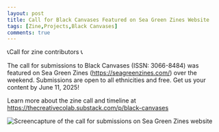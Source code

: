 ```yaml
---
layout: post
title: Call for Black Canvases Featured on Sea Green Zines Website
tags: [Zine,Projects,Black Canvases]
comments: true
---
```



📞Call for zine contributors 📞

The call for submissions to Black Canvases (ISSN: 3066-8484) was featured on Sea Green Zines (https://seagreenzines.com/) over the weekend. Submissions are open to all ethnicities and free. Get us your content by June 11, 2025!

Learn more about the zine call and timeline at https://thecreativecolab.substack.com/p/black-canvases

![Screencapture of the call for submissions on Sea Green Zines website](https://github.com/user-attachments/assets/ba684758-f706-47d8-a428-3d38487d111d)


